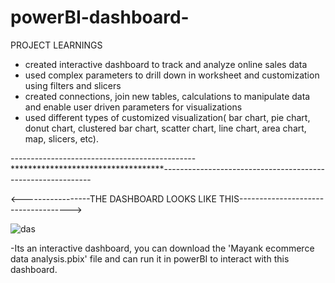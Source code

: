 # powerBI-dashboard-
PROJECT LEARNINGS
- created interactive dashboard to track and analyze online sales data
- used complex parameters to drill down in worksheet and customization using filters and slicers
- created connections, join new tables, calculations to manipulate data and enable user driven parameters for visualizations
- used different types of customized visualization( bar chart, pie chart, donut chart, clustered bar chart, scatter chart, line chart, area chart, map, slicers, etc).


----------------------------------------------***********************************------------------------------------------------------------

<-----------------THE DASHBOARD LOOKS LIKE THIS------------------------------------>

![das](https://github.com/2002Mayankrana/powerBI-dashboard-/assets/118000661/5ae3182f-db57-49cf-b15b-d795b4f85d81)

-Its an interactive dashboard, you can download the 'Mayank ecommerce data analysis.pbix' file and can run it in powerBI to interact with this dashboard.
